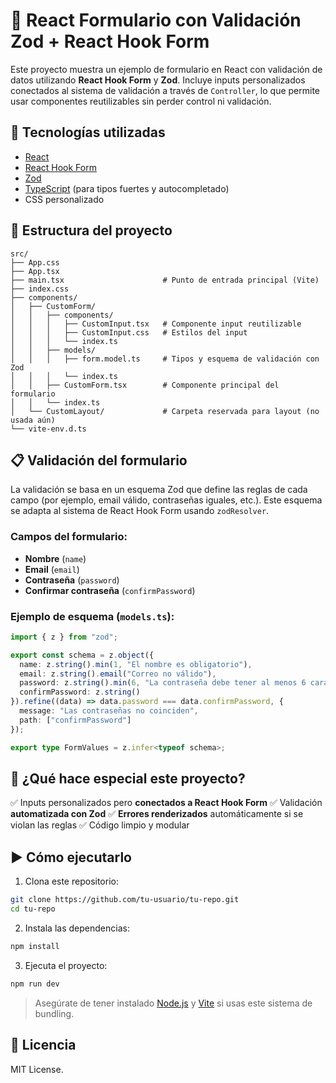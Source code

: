 # 🧾 React Formulario con Validación Zod + React Hook Form

Este proyecto muestra un ejemplo de formulario en React con validación de datos utilizando **React Hook Form** y **Zod**. Incluye inputs personalizados conectados al sistema de validación a través de `Controller`, lo que permite usar componentes reutilizables sin perder control ni validación.

## 🚀 Tecnologías utilizadas

* [React](https://reactjs.org/)
* [React Hook Form](https://react-hook-form.com/)
* [Zod](https://zod.dev/)
* [TypeScript](https://www.typescriptlang.org/) (para tipos fuertes y autocompletado)
* CSS personalizado

## 📁 Estructura del proyecto

```
src/
├── App.css
├── App.tsx
├── main.tsx                      # Punto de entrada principal (Vite)
├── index.css
├── components/
│   ├── CustomForm/
│   │   ├── components/
│   │   │   ├── CustomInput.tsx   # Componente input reutilizable
│   │   │   ├── CustomInput.css   # Estilos del input
│   │   │   └── index.ts
│   │   ├── models/
│   │   │   ├── form.model.ts     # Tipos y esquema de validación con Zod
│   │   │   └── index.ts
│   │   ├── CustomForm.tsx        # Componente principal del formulario
│   │   └── index.ts
│   └── CustomLayout/             # Carpeta reservada para layout (no usada aún)
└── vite-env.d.ts
```

## 📋 Validación del formulario

La validación se basa en un esquema Zod que define las reglas de cada campo (por ejemplo, email válido, contraseñas iguales, etc.). Este esquema se adapta al sistema de React Hook Form usando `zodResolver`.

### Campos del formulario:

* **Nombre** (`name`)
* **Email** (`email`)
* **Contraseña** (`password`)
* **Confirmar contraseña** (`confirmPassword`)

### Ejemplo de esquema (`models.ts`):

```ts
import { z } from "zod";

export const schema = z.object({
  name: z.string().min(1, "El nombre es obligatorio"),
  email: z.string().email("Correo no válido"),
  password: z.string().min(6, "La contraseña debe tener al menos 6 caracteres"),
  confirmPassword: z.string()
}).refine((data) => data.password === data.confirmPassword, {
  message: "Las contraseñas no coinciden",
  path: ["confirmPassword"]
});

export type FormValues = z.infer<typeof schema>;
```

## 🧠 ¿Qué hace especial este proyecto?

✅ Inputs personalizados pero **conectados a React Hook Form**
✅ Validación **automatizada con Zod**
✅ **Errores renderizados** automáticamente si se violan las reglas
✅ Código limpio y modular

## ▶️ Cómo ejecutarlo

1. Clona este repositorio:

```bash
git clone https://github.com/tu-usuario/tu-repo.git
cd tu-repo
```

2. Instala las dependencias:

```bash
npm install
```

3. Ejecuta el proyecto:

```bash
npm run dev
```

> Asegúrate de tener instalado [Node.js](https://nodejs.org/) y [Vite](https://vitejs.dev/) si usas este sistema de bundling.

## 📄 Licencia

MIT License.



